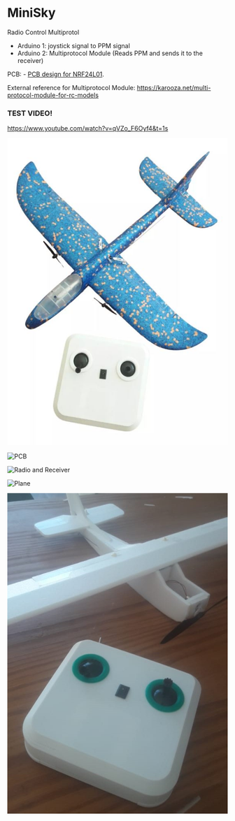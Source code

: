 # MiniSky
Radio Control Multiprotol

* Arduino 1: joystick signal to PPM signal
* Arduino 2: Multiprotocol Module (Reads PPM and sends it to the receiver)

PCB: - [PCB design for NRF24L01](https://oshwlab.com/gustavomartinez/tx-rc-joystick-nrf24_copy_copy_copy_copy).

External reference for Multiprotocol Module: https://karooza.net/multi-protocol-module-for-rc-models

### TEST VIDEO!
https://www.youtube.com/watch?v=qVZo_F6Oyf4&t=1s

![Airplane blue](https://github.com/glisandro/MiniSky/blob/main/files/airplane-blue.jpg)

![PCB](https://github.com/glisandro/MiniSky/blob/main/files/pcb.jpg)

![Radio and Receiver](https://github.com/glisandro/MiniSky/blob/main/files/radio-receiver.jpg)

![Plane](https://github.com/glisandro/MiniSky/blob/main/files/airplane.jpg)

![Radio and Plane](https://github.com/glisandro/MiniSky/blob/main/files/radio-airplane.jpg)

